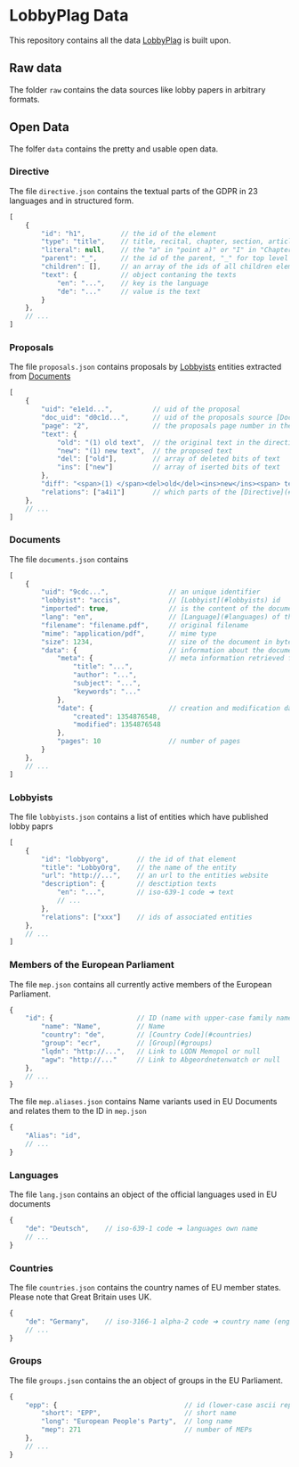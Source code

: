 # LobbyPlag Data

This repository contains all the data [LobbyPlag](http://www.lobbyplag.eu/) is built upon.

## Raw data

The folder `raw` contains the data sources like lobby papers in arbitrary formats.

## Open Data

The folfer `data` contains the pretty and usable open data.

### Directive

The file `directive.json` contains the textual parts of the GDPR in 23 languages and in structured form.

```` javascript
[
	{
		"id": "h1", 		// the id of the element
		"type": "title",	// title, recital, chapter, section, article, paragraph, point or text
		"literal": null,	// the "a" in "point a)" or "I" in "Chapter I", null if none
		"parent": "_",		// the id of the parent, "_" for top level elements
		"children": [],		// an array of the ids of all children elements
		"text": {			// object contaning the texts
			"en": "...",	// key is the language
			"de": "..."		// value is the text
		}
	},
	// ...
]
````

### Proposals

The file `proposals.json` contains proposals by [Lobbyists](#lobbyists) entities extracted from [Documents](#documents)

```` javascript
[
	{
		"uid": "e1e1d...",			// uid of the proposal
		"doc_uid": "d0c1d...",		// uid of the proposals source [Document](#documents)
		"page": "2",				// the proposals page number in the source [Document](#documents)
		"text": {
			"old": "(1) old text",	// the original text in the directive written in the [Document](#documents)
			"new": "(1) new text",	// the proposed text
			"del": ["old"],			// array of deleted bits of text
			"ins": ["new"]			// array of iserted bits of text
		},
		"diff": "<span>(1) </span><del>old</del><ins>new</ins><span> text</span>", // diff with html markup
		"relations": ["a4i1"]		// which parts of the [Directive](#directive) the proposal relates to
	},
	// ...
]
````

### Documents

The file `documents.json` contains 

```` javascript
[
	{
		"uid": "9cdc...",				// an unique identifier
		"lobbyist": "accis",			// [Lobbyist](#lobbyists) id
		"imported": true,				// is the content of the document iimported to [Proposals](#proposals)
		"lang": "en",					// [Language](#languages) of the document
		"filename": "filename.pdf",		// original filename
		"mime": "application/pdf",		// mime type
		"size": 1234,					// size of the document in bytes
		"data": {						// information about the document
			"meta": {					// meta information retrieved from the file
				"title": "...",
				"author": "...",
				"subject": "...",
				"keywords": "..."
			},
			"date": {					// creation and modification dates
				"created": 1354876548,
				"modified": 1354876548
			},
			"pages": 10					// number of pages
		}
	},
	// ...
]
````

### Lobbyists

The file `lobbyists.json` contains a list of entities which have published lobby paprs

```` javascript
[
	{
		"id": "lobbyorg",		// the id of that element
		"title": "LobbyOrg",	// the name of the entity
		"url": "http://...",	// an url to the entities website
		"description": {		// desctiption texts
			"en": "...",		// iso-639-1 code ➔ text
			// ...
		},
		"relations": ["xxx"]	// ids of associated entities
	},
	// ...
]
````

### Members of the European Parliament

The file `mep.json` contains all currently active members of the European Parliament.

```` javascript
{
	"id": {						// ID (name with upper-case family names, as used by the EU)
		"name": "Name",			// Name
		"country": "de",		// [Country Code](#countries)
		"group": "ecr",			// [Group](#groups)
		"lqdn": "http://...",	// Link to LQDN Memopol or null
		"agw": "http://..."		// Link to Abgeordnetenwatch or null
	},
	// ...
}
````

The file `mep.aliases.json` contains Name variants used in EU Documents and relates them to the ID in `mep.json`

```` javascript
{
	"Alias": "id",
	// ...
}
````

### Languages

The file `lang.json` contains an object of the official languages used in EU documents

```` javascript
{
	"de": "Deutsch", 	// iso-639-1 code ➔ languages own name
	// ...
}
````

### Countries

The file `countries.json` contains the country names of EU member states. Please note that Great Britain uses UK.

```` javascript
{
	"de": "Germany", 	// iso-3166-1 alpha-2 code ➔ country name (english)
	// ...
}
````

### Groups

The file `groups.json` contains the an object of groups in the EU Parliament.

```` javascript
{
	"epp": {								// id (lower-case ascii representation of short name)
		"short": "EPP",						// short name
		"long": "European People's Party",	// long name
		"mep": 271							// number of MEPs
	},
	// ...
}
````


